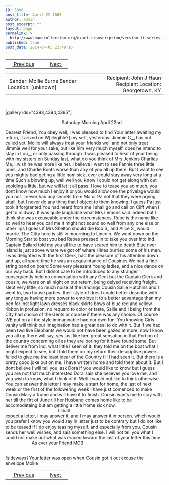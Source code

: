 ```yaml
---
ID: 5390
post_title: April 22 1865
author: admin
post_excerpt: ""
layout: page
permalink: >
  http://www.hauncollection.org/exact-transcription/version-ii-series-iii/april-22-1856/
published: true
post_date: 2014-04-05 21:49:16
---
```

<table style="width: 100%;" align="center">
<tbody>
<tr>
<td width="50%"> <a href="http://www.hauncollection.org/version-2/version-ii-series-iii/april-16-1865/"><img src="https://lh3.googleusercontent.com/-EFJpxxNiPNw/VqgtWBCZrMI/AAAAAAAAAFU/WfY4lPFWWkg/s800-Ic42/Soeb-Plain-Arrows-8-10px.png" alt="" width="10" height="10" /> Previous</a></td>
<td style="text-align: right;"><a href="http://www.hauncollection.org/version-2/version-ii-series-iii/may-19-1865/">Next <img src="https://lh3.googleusercontent.com/-67k0cYlpXHw/VqgtWKz1MXI/AAAAAAAAAFU/k9PW_Piyurk/s800-Ic42/Soeb-Plain-Arrows-5-10px.png" alt="" width="10" height="10" /></a></td>
</tr>
</tbody>
</table>
<table style="width: 100%;" align="center">
<tbody>
<tr>
<td width="50%"> Sender: Mollie Burns
Sender Location: [unknown]</td>
<td style="text-align: right;">Recipient: John J Haun
Recipient Location: Georgetown, KY</td>
</tr>
</tbody>
</table>
&nbsp;

[gallery ids="4393,4394,4395"]
<p style="padding-left: 180px;">Saturday Morning April 22nd</p>
Dearest Friend,
You obey well, I was pleased to find
Your letter awaiting my return, it arived on W[illegible?]
my self, yesterday. Jimmie C__ has not called yet. Mollie
will always treat your friends well and not
only treat Jimmie well for your sake, but like
him very much myself, does he intend to stay
in Lou__ or only passing through. I was pleased
to hear of your being with my sisters on Sunday
last, what do you think of Mrs Jenkins Charlies
Ma, I wish he was more like her. I believe I
want to see Fannie three little ones, and Charlie
Boots worse than any of you all up there. But
I want to see you mighty bad geting a little hom
sick, ever could stay away very long at a time
Such a blowing up, well well you know I could
not get along with out scolding a little, but
we will let it all pass. I love to tease you
so much, you dont know how much I enjoy it
or you would allow one the privelage would you not.
I never had any secrets from Ma or Pa not that
they were prying attall, but I never do any thing
that I object to them knowing. I guess Pa just
took it forgranted You had heard from me
I shall go and call on Cliff when I get
to midway. It was quite laughable what Mrs Lemons
said indeed but I think she was excuseable
under the circumstances. Rube is the name
like so well to hear you call me It might
not sound so well from any one else or other lips I guess
if Mrs Shelton should die Bob S_ and Alice S_
would marrie. The Citty here is still in mourning
fo Lincoln. We went down on the Morning Star
to boat you bad Rebes pressed in to take
you over into Ind. Captain Ballard told
me you all like to have scared him to death
Blue river island is just above whare we got
off whare Hines burried some of his men. I
was delighted with the first Clerk, had the
pleasure of his attention down and up, all
spare time he was an acquaintance of Cousines
We had a fine string band on board
Some very pleasant Young ladies, and a
nice dance on our way back. But I didnot
care to be introduced to any stranger consequently
held no conversation with any Gent but the Captain
Clerk and cousin, we were on all night on
our return, being delyed receiving freight.
slept very little, so much noise at the landings
Cousin Sallie Hutchins and I went to, two
house parties. their style of dres I could better
describe with any tongue having more power
to employe it to a better advantage than
my pen for inst light lawn dresses black
skirts bows of blue red and yellow ribbon in
profusion, no requard to color or taste, Sallie
and I being from the City had choice
of the Gents or course if there was any choice.
Of course WE put on all the style immaginable
had our own fun. You knowing
Girls vanity will think our imagination
had a great deal to do with it. But if we had
been two live Elephants we would not have
been gazed at more, now I know you all
up there will say, yes just like her. great sensation
in that Portion of the country concerning oil
as they are boring for it have found some. But deliver
me from Ind, what little I seen of it. they told
me on the boat what I might expect to see, but
I told them on my return their descriptive powers
failed to give me the least idear of the Country
till I had seen it. But there is a pretty good joke out
on me. I have written home and told
them about it. But I dont believe I will tell
you. ask Dora if you would like to know
but I guess you are not that much interested
Dora sais she believes you love me, and you
wish to know, what I think of it. Well I would
not like to think otherwise. You can answer this
letter I may make a start for home, the last of
next week or the first of the followering week
I have just comenced to make Cousin Mary
a frame and will have it to finish. Cousin wants
me to stay with her till the firt of June till her
Husband comes home like to be accomodateing
but am getting a little home sick now.
<div style="text-indent: 12em;">I shall</div>
expect a letter, I may answer it, and I may answer
it in person. which would you prefer I know
you would say in letter just to be contrary but
I do not like to be teased if I do enjoy teasing
myself. and especially from you. Cousin
sends her well wishes, and sais something else. I will
not tell you what I could not make out what was eraced
toward the last of your letter this time
<div style="text-indent: 6em;">As ever your Friend MCB</div>
&nbsp;

[sideways]
Your letter was open when Cousin got it
out excuse the envelope
Mollie

<table style="width: 100%;" align="center">
<tbody>
<tr>
<td width="50%"> <a href="http://www.hauncollection.org/version-2/version-ii-series-iii/april-16-1865/"><img src="https://lh3.googleusercontent.com/-EFJpxxNiPNw/VqgtWBCZrMI/AAAAAAAAAFU/WfY4lPFWWkg/s800-Ic42/Soeb-Plain-Arrows-8-10px.png" alt="" width="10" height="10" /> Previous</a></td>
<td style="text-align: right;"><a href="http://www.hauncollection.org/version-2/version-ii-series-iii/may-19-1865/">Next <img src="https://lh3.googleusercontent.com/-67k0cYlpXHw/VqgtWKz1MXI/AAAAAAAAAFU/k9PW_Piyurk/s800-Ic42/Soeb-Plain-Arrows-5-10px.png" alt="" width="10" height="10" /></a></td>
</tr>
</tbody>
</table>